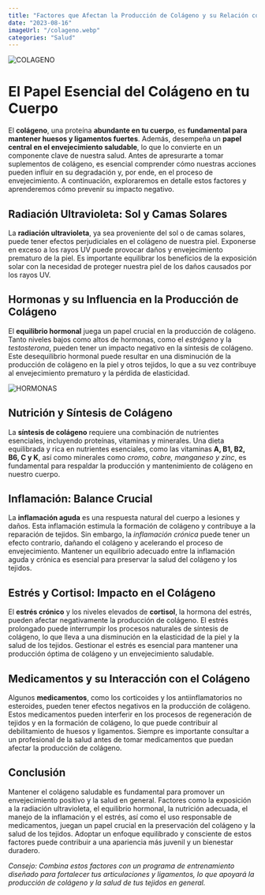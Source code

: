```yaml
---
title: "Factores que Afectan la Producción de Colágeno y su Relación con el Envejecimiento"
date: "2023-08-16"
imageUrl: "/colageno.webp"
categories: "Salud"
---
```


![COLAGENO](/colageno.webp)

# **El Papel Esencial del Colágeno en tu Cuerpo**

El **colágeno**, una proteína **abundante en tu cuerpo**, es **fundamental para mantener huesos y ligamentos fuertes**. Además, desempeña un **papel central en el envejecimiento saludable**, lo que lo convierte en un componente clave de nuestra salud. Antes de apresurarte a tomar suplementos de colágeno, es esencial comprender cómo nuestras acciones pueden influir en su degradación y, por ende, en el proceso de envejecimiento. A continuación, exploraremos en detalle estos factores y aprenderemos cómo prevenir su impacto negativo.

## **Radiación Ultravioleta: Sol y Camas Solares**

La **radiación ultravioleta**, ya sea proveniente del sol o de camas solares, puede tener efectos perjudiciales en el colágeno de nuestra piel. Exponerse en exceso a los rayos UV puede provocar daños y envejecimiento prematuro de la piel. Es importante equilibrar los beneficios de la exposición solar con la necesidad de proteger nuestra piel de los daños causados por los rayos UV.

## **Hormonas y su Influencia en la Producción de Colágeno**

El **equilibrio hormonal** juega un papel crucial en la producción de colágeno. Tanto niveles bajos como altos de hormonas, como el *estrógeno* y la *testosterona*, pueden tener un impacto negativo en la síntesis de colágeno. Este desequilibrio hormonal puede resultar en una disminución de la producción de colágeno en la piel y otros tejidos, lo que a su vez contribuye al envejecimiento prematuro y la pérdida de elasticidad.

![HORMONAS](/envejecimiento.webp)

## **Nutrición y Síntesis de Colágeno**

La **síntesis de colágeno** requiere una combinación de nutrientes esenciales, incluyendo proteínas, vitaminas y minerales. Una dieta equilibrada y rica en nutrientes esenciales, como las vitaminas **A, B1, B2, B6, C y K**, así como minerales como *cromo, cobre, manganeso y zinc*, es fundamental para respaldar la producción y mantenimiento de colágeno en nuestro cuerpo.

## **Inflamación: Balance Crucial**

La **inflamación aguda** es una respuesta natural del cuerpo a lesiones y daños. Esta inflamación estimula la formación de colágeno y contribuye a la reparación de tejidos. Sin embargo, la *inflamación crónica* puede tener un efecto contrario, dañando el colágeno y acelerando el proceso de envejecimiento. Mantener un equilibrio adecuado entre la inflamación aguda y crónica es esencial para preservar la salud del colágeno y los tejidos.

## **Estrés y Cortisol: Impacto en el Colágeno**

El **estrés crónico** y los niveles elevados de **cortisol**, la hormona del estrés, pueden afectar negativamente la producción de colágeno. El estrés prolongado puede interrumpir los procesos naturales de síntesis de colágeno, lo que lleva a una disminución en la elasticidad de la piel y la salud de los tejidos. Gestionar el estrés es esencial para mantener una producción óptima de colágeno y un envejecimiento saludable.

## **Medicamentos y su Interacción con el Colágeno**

Algunos **medicamentos**, como los corticoides y los antiinflamatorios no esteroides, pueden tener efectos negativos en la producción de colágeno. Estos medicamentos pueden interferir en los procesos de regeneración de tejidos y en la formación de colágeno, lo que puede contribuir al debilitamiento de huesos y ligamentos. Siempre es importante consultar a un profesional de la salud antes de tomar medicamentos que puedan afectar la producción de colágeno.

## **Conclusión**

Mantener el colágeno saludable es fundamental para promover un envejecimiento positivo y la salud en general. Factores como la exposición a la radiación ultravioleta, el equilibrio hormonal, la nutrición adecuada, el manejo de la inflamación y el estrés, así como el uso responsable de medicamentos, juegan un papel crucial en la preservación del colágeno y la salud de los tejidos. Adoptar un enfoque equilibrado y consciente de estos factores puede contribuir a una apariencia más juvenil y un bienestar duradero.

*Consejo: Combina estos factores con un programa de entrenamiento diseñado para fortalecer tus articulaciones y ligamentos, lo que apoyará la producción de colágeno y la salud de tus tejidos en general.*
